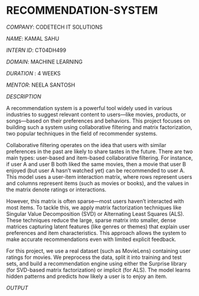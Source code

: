 # RECOMMENDATION-SYSTEM

*COMPANY*: CODETECH IT SOLUTIONS

*NAME*: KAMAL SAHU

*INTERN ID*: CT04DH499

*DOMAIN*: MACHINE LEARNING

*DURATION* : 4 WEEKS

*MENTOR*: NEELA SANTOSH

*DESCRIPTION*

A recommendation system is a powerful tool widely used in various industries to suggest relevant content to users—like movies, products, or songs—based on their preferences and behaviors. This project focuses on building such a system using collaborative filtering and matrix factorization, two popular techniques in the field of recommender systems.

Collaborative filtering operates on the idea that users with similar preferences in the past are likely to share tastes in the future. There are two main types: user-based and item-based collaborative filtering. For instance, if user A and user B both liked the same movies, then a movie that user B enjoyed (but user A hasn’t watched yet) can be recommended to user A. This model uses a user-item interaction matrix, where rows represent users and columns represent items (such as movies or books), and the values in the matrix denote ratings or interactions.

However, this matrix is often sparse—most users haven’t interacted with most items. To tackle this, we apply matrix factorization techniques like Singular Value Decomposition (SVD) or Alternating Least Squares (ALS). These techniques reduce the large, sparse matrix into smaller, dense matrices capturing latent features (like genres or themes) that explain user preferences and item characteristics. This approach allows the system to make accurate recommendations even with limited explicit feedback.

For this project, we use a real dataset (such as MovieLens) containing user ratings for movies. We preprocess the data, split it into training and test sets, and build a recommendation engine using either the Surprise library (for SVD-based matrix factorization) or implicit (for ALS). The model learns hidden patterns and predicts how likely a user is to enjoy an item.

*OUTPUT*

